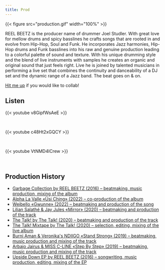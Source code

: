 ```yaml
---
title: Prod
---
```


{{< figure src="production.gif" width="100%" >}}

REEL BEETZ is the producer name of drummer Joel Studler. With great love for mellow drums and spicy basslines he crafts songs that are rooted in and evolve from Hip-Hop, Soul and Funk. He incorporates Jazz harmonies, Hip-Hop drums and Funk basslines into his raw and genuine production leading to a colorful palette of sound and texture. With his unique drumming style and the blend of live instruments with samples he creates an organic and original sound that just feels right. Live he is joined by talented musicians in performing a live set that combines the continuity and danceability of a DJ set and the dynamic range of a Jazz band. The beat goes on & on.

[Hit me up](#contact) if you would like to collab!

## Listen

{{< youtube v8GipfWsAeE >}}

&nbsp;

{{< youtube c48Ht2xGQCY >}}

&nbsp;

{{< youtube VtNMD4lCrew >}}

&nbsp;

## Production History

- [Garbage Collection by REEL BEETZ (2016) – beatmaking, music production, mixing of the album](https://reelbeetz.ch/garbage-collection/)
- [Alpha La Valle «Üsi Ching» (2022) – co-production of the album](https://www.alphalavalle.ch/)
- [Weibello «Gwunne» (2022) – beatmaking and production of the song](https://reelbeetz.ch/gwunne/)
- [Lilian Salathé & Jay Jules «Mirror» (2020) – beatmaking and production of the track](https://reelbeetz.ch/mirror/)
- [The Talk! by The Talk! (2020) – beatmaking and production of the track](https://reelbeetz.ch/thetalk/)
- [The Talk! Mixtape by The Talk! (2020) – selection, editing, mixing of the live album](https://reelbeetz.ch/thetalk-mixtape-2020/)
- [Burni Aman & Veronika's NDIIGO «Stand Strong» (2019) – beatmaking, music production and mixing of the track](https://reelbeetz.ch/standstrong/)
- [Arbajo Jairus & MISS C-LINE «Step By Step» (2019) – beatmaking, music production and mixing of the track](https://reelbeetz.ch/stepbystep/)
- [Upside Down EP by REEL BEETZ (2016) – songwriting, music production, editing, mixing of the EP](https://reelbeetz.ch/upsidedown/)
